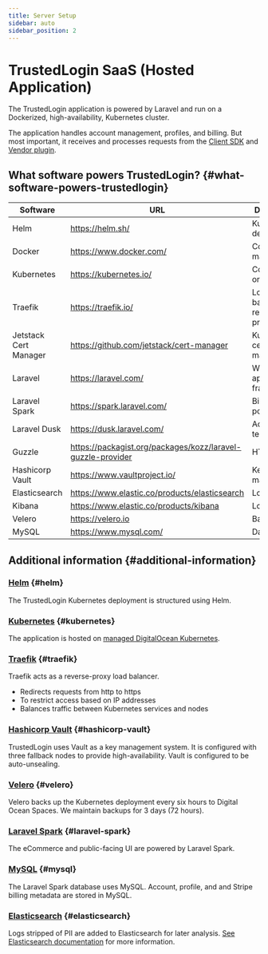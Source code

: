 ```yaml
---
title: Server Setup
sidebar: auto
sidebar_position: 2
---
```


# TrustedLogin SaaS (Hosted Application)

The TrustedLogin application is powered by Laravel and run on a Dockerized, high-availability, Kubernetes cluster. 

The application handles account management, profiles, and billing. But most important, it receives and processes requests from the [Client SDK](/docs/Client/intro) and [Vendor plugin](/docs/Vendor/intro).

## What software powers TrustedLogin? {#what-software-powers-trustedlogin}

| Software | URL | Description |
| --- | --- | --- |
| Helm | https://helm.sh/ | Kubernetes deployment |
| Docker | https://www.docker.com/ | Container management |
| Kubernetes | https://kubernetes.io/ | Container orchestration |
| Traefik | https://traefik.io/ | Load balancing & reverse proxy |
| Jetstack Cert Manager | https://github.com/jetstack/cert-manager | Kubernetes certificate management |
| Laravel | https://laravel.com/ | Web application framework |
| Laravel Spark | https://spark.laravel.com/ | Billing & portal |
| Laravel Dusk | https://dusk.laravel.com/ | Acceptance tests |
| Guzzle | https://packagist.org/packages/kozz/laravel-guzzle-provider | HTTP client |
| Hashicorp Vault | https://www.vaultproject.io/ | Key management |
| Elasticsearch | https://www.elastic.co/products/elasticsearch | Log search |
| Kibana | https://www.elastic.co/products/kibana | Log analysis |
| Velero | https://velero.io | Backup |
| MySQL | https://www.mysql.com/ | Database |


## Additional information {#additional-information}

### [Helm](https://github.com/helm/helm) {#helm}

The TrustedLogin Kubernetes deployment is structured using Helm.

### [Kubernetes](https://kubernetes.io/) {#kubernetes}

The application is hosted on [managed DigitalOcean Kubernetes](https://www.digitalocean.com/products/kubernetes/).

### [Traefik](https://traefik.io) {#traefik}

Traefik acts as a reverse-proxy load balancer. 

- Redirects requests from http to https
- To restrict access based on IP addresses
- Balances traffic between Kubernetes services and nodes

### [Hashicorp Vault](https://www.vaultproject.io) {#hashicorp-vault}

TrustedLogin uses Vault as a key management system. It is configured with three fallback nodes to provide high-availability. Vault is configured to be auto-unsealing.

### [Velero](https://velero.io) {#velero}

Velero backs up the Kubernetes deployment every six hours to Digital Ocean Spaces. We maintain backups for 3 days (72 hours).

### [Laravel Spark](https://spark.laravel.com) {#laravel-spark}

The eCommerce and public-facing UI are powered by Laravel Spark.

### [MySQL](https://www.mysql.com) {#mysql}

The Laravel Spark database uses MySQL. Account, profile, and and Stripe billing metadata are stored in MySQL. 

### [Elasticsearch](https://www.elastic.co/products/elasticsearch) {#elasticsearch}

Logs stripped of PII are added to Elasticsearch for later analysis. [See Elasticsearch documentation](/docs/SaaS/elasticsearch) for more information.